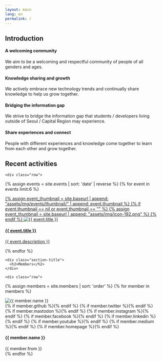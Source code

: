 ```yaml
---
layout: main
lang: en
permalink: /
---
```


<!-- ======= About Section ======= -->
<section class="services">
  <div class="container">
    <div class="section-title">
      <h2>Introduction</h2>
    </div>
    <div class="row">
      <div class="col-md-6 col-lg-3 d-flex align-items-stretch" data-aos="fade-up">
        <div class="icon-box icon-box-pink">
          <div class="icon"><i class="bx bx-group"></i></div>
          <h4 class="title">A welcoming community</h4>
          <p class="description">We aim to be a welcoming and respectful community of people of all genders and ages.</p>
        </div>
      </div>
      <div class="col-md-6 col-lg-3 d-flex align-items-stretch" data-aos="fade-up" data-aos-delay="100">
        <div class="icon-box icon-box-cyan">
          <div class="icon"><i class="bx bx-donate-heart"></i></div>
          <h4 class="title">Knowledge sharing and growth</h4>
          <p class="description">We actively embrace new technology trends and continually share knowledge to help us grow together.</p>
        </div>
      </div>
      <div class="col-md-6 col-lg-3 d-flex align-items-stretch" data-aos="fade-up" data-aos-delay="200">
        <div class="icon-box icon-box-green">
          <div class="icon"><i class="bx bx-arch"></i></div>
          <h4 class="title">Bridging the information gap</h4>
          <p class="description">We strive to bridge the information gap that students / developers living outside of Seoul / Capital Region may experience.</p>
        </div>
      </div>
      <div class="col-md-6 col-lg-3 d-flex align-items-stretch" data-aos="fade-up" data-aos-delay="200">
        <div class="icon-box icon-box-blue">
          <div class="icon"><i class="bx bx-network-chart"></i></div>
          <h4 class="title">Share experiences and connect</h4>
          <p class="description">People with different experiences and knowledge come together to learn from each other and grow together.</p>
        </div>
      </div>
    </div>
  </div>
</section><!-- End About Section -->

<!-- ======= Events Section ======= -->
<section class="events section-bg" data-aos="fade-up" date-aos-delay="200">
  <div class="container">
    <div class="section-title">
      <h2>Recent activities</h2>
    </div>

    <div class="row">
{% assign events = site.events | sort: 'date' | reverse %}
{% for event in events limit:6 %}
      <div class="col-sm-12 col-md-6 col-lg-6 col-xl-4 d-flex align-items-stretch p-4">
        <div class="icon-box">
          <a href="{{ event.link }}" target="_blank">
            <!-- <div class="icon"><i class="bx bx-group"></i></div> -->
            <div class="thumbnail">
{% assign event_thumbnail = site.baseurl | append: "assets/img/events/thumbnail/" | append: event.thumbnail %}
{% if event.thumbnail == nil or event.thumbnail == "" %}
{% assign event_thumbnail = site.baseurl | append: "assets/img/icon-192.png" %}
{% endif %}
              <img src="{{ event_thumbnail }}" class="img-fluid" alt="{{ event.title }}">
            </div>
            <h4 class="title">{{ event.title }}</h4>
            <p class="description">{{ event.description }}</p>
          </a>
        </div>
      </div>
{% endfor %}
    </div>

  </div>
</section><!-- End Events Section -->

<!-- ======= Members Section ======= -->
<section class="team">
  <div class="container">

    <div class="section-title">
      <h2>Members</h2>
    </div>

    <div class="row">
{% assign members = site.members | sort: 'order' %}
{% for member in members %}
      <div class="col-sm-6 col-md-4 col-lg-3 col-xl-2 d-flex align-items-stretch"  style="justify-content: center;" data-aos="fade-up">
        <div class="member">
          <div class="member-img">
            <img src="{{ site.baseurl }}assets/img/members/{{ member.profile }}" class="img-fluid" alt="{{ member.name }}">
            <div class="social">
              {% if member.github   %}<a href="https://github.com/{{ member.github }}" target="_blank"><i class="bi bi-github"></i></a>{% endif %}
              {% if member.twitter  %}<a href="https://twitter.com/@{{ member.twitter  }}" target="_blank"><i class="bi bi-twitter"></i></a>{% endif %}
              {% if member.mastodon  %}<a href="https://mastodon.social/@{{ member.mastodon }}" target="_blank"><i class="bi bi-mastodon"></i></a>{% endif %}
              {% if member.instagram %}<a href="https://instagram.com/{{ member.instagram }}" target="_blank"><i class="bi bi-instagram"></i></a>{% endif %}
              {% if member.facebook  %}<a href="https://facebook.com/{{ member.facebook }}" target="_blank"><i class="bi bi-facebook"></i></a>{% endif %}
              {% if member.linkedin %}<a href="https://linkedin.com/in/{{ member.linkedin }}" target="_blank"><i class="bi bi-linkedin"></i></a>{% endif %}
              {% if member.youtube  %}<a href="https://youtube.com/@{{ member.youtube }}" target="_blank"><i class="bi bi-youtube"></i></a>{% endif %}
              {% if member.medium   %}<a href="https://medium.com/@{{ member.medium }}" target="_blank"><i class="bx bxl-medium"></i></a>{% endif %}
              {% if member.homepage %}<a href="https://{{ member.homepage }}" target="_blank"><i class="bx bx-home"></i></a>{% endif %}
            </div>
          </div>
          <div class="member-info">
            <h4>{{ member.name }}</h4>
            <span>{{ member.from }}</span>
          </div>
        </div>
      </div>
{% endfor %}
    </div>
  </div>
</section><!-- End Members Section -->